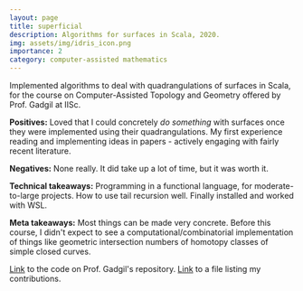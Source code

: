 ```yaml
---
layout: page
title: superficial
description: Algorithms for surfaces in Scala, 2020.
img: assets/img/idris_icon.png
importance: 2
category: computer-assisted mathematics
---
```


Implemented algorithms to deal with quadrangulations of surfaces in Scala, for the course on Computer-Assisted Topology and Geometry offered by Prof. Gadgil at IISc.

**Positives:** Loved that I could concretely _do something_ with surfaces once they were implemented using their quadrangulations. My first experience reading and implementing ideas in papers - actively engaging with fairly recent literature. 

**Negatives:** None really. It did take up a lot of time, but it was worth it.

**Technical takeaways:** Programming in a functional language, for moderate-to-large projects. How to use tail recursion well. Finally installed and worked with WSL. 

**Meta takeaways:** Most things can be made very concrete. Before this course, I didn't expect to see a computational/combinatorial implementation of things like geometric intersection numbers of homotopy classes of simple closed curves.

[Link](https://github.com/siddhartha-gadgil/Superficial) to the code on Prof. Gadgil's repository. [Link](https://github.com/siddhartha-gadgil/Superficial/blob/master/contributions/ChinmayaKausik.md) to a file listing my contributions.


